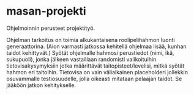 # masan-projekti
Ohjelmoinnin perusteet projektityö.

Ohjelman tarkoitus on toimia alkukantaisena roolipelihahmon luonti generaattorina. (Aion varmasti jatkossa kehitellä ohjelmaa lisää, kunhan taidot kehittyvät.)
Syötät ohjelmalle hahmosi perustiedot (nimi, ikä, sukupuoli), jonka jälkeen vastaillaan randomisti valikoituihin tietovisakysymyksiin jotka määrittävät taitopisteet/levelisi, mitkä syötät hahmon eri taitoihin.
Tietovisa on vain väliaikainen placeholderi jollekkin osuvammalle testiosuudelle, jolla oikeasti mitataan pelaajan taidot. Se jääköön jatkon kehitykselle.
